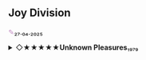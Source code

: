 <link rel="stylesheet" href="style.css">

## Joy Division

<span style="color: #C38CC3;">✎</span><span class="gap-sm"></span>₂₇.₀₄.₂₀₂₅

<details>
  <summary>◇<span class="gap-sm"></span>★★★★★<span class="gap-lg"></span><strong>Unknown Pleasures</strong><span class="gap-sm"></span>₁₉₇₉</summary>
<span class="gap-xl"></span>├<span class="gap-sm"></span><span style="color:#228B22;">□ □ □ □ □ □ □ □ □ □</span><span class="gap-sm"></span><span title="Disorder">01</span><br>
<span class="gap-xl">├<span class="gap-sm"></span><span style="color:#228B22;">□ □ □ □ □ □ □ □ □ □</span><span class="gap-sm"></span><span title="Day of the Lords">02</span><br>
<span class="gap-xl">├<span class="gap-sm"></span><span style="color:#9ACD32;">□ □ □ □ □ □ □ □</span> <span style="color:#3F4046;">□ □</span><span class="gap-sm"></span><span title="Candidate">03</span><br>
<span class="gap-xl">├<span class="gap-sm"></span><span style="color:#228B22;">□ □ □ □ □ □ □ □ □ □</span><span class="gap-sm"></span><span title="Insight">04</span><br>
<span class="gap-xl">├<span class="gap-sm"></span><span style="color:#228B22;">□ □ □ □ □ □ □ □ □ □</span><span class="gap-sm"></span><span title="New Dawn Fades">05</span><br>
<span class="gap-xl">├<span class="gap-sm"></span><span style="color:#228B22;">□ □ □ □ □ □ □ □ □ □</span><span class="gap-sm"></span><span title="She's Lost Control">06</span><br>
<span class="gap-xl">├<span class="gap-sm"></span><span style="color:#228B22;">□ □ □ □ □ □ □ □ □ □</span><span class="gap-sm"></span><span title="Shadowplay">07</span><br>
<span class="gap-xl">├<span class="gap-sm"></span><span style="color:#FFA500;">□ □ □ □ □</span> <span style="color:#3F4046;">□ □ □ □ □</span><span class="gap-sm"></span><span title="Wilderness">08</span><br>
<span class="gap-xl">├<span class="gap-sm"></span><span style="color:#228B22;">□ □ □ □ □ □ □ □ □ □</span><span class="gap-sm"></span><span title="Interzone">09</span><br>
<span class="gap-xl">└<span class="gap-sm"></span><span style="color:#228B22;">□ □ □ □ □ □ □ □ □ □</span><span class="gap-sm"></span><span title="I Remember Nothing">10</span><br>
</details>

